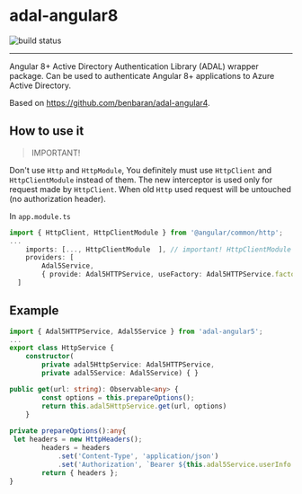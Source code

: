 # adal-angular8
![build status](https://travis-ci.org/Macadoshis/adal-angular5.svg?branch=master)

___

Angular 8+ Active Directory Authentication Library (ADAL) wrapper package. Can be used to authenticate Angular 8+ applications to Azure Active Directory.

Based on https://github.com/benbaran/adal-angular4.


## How to use it
> IMPORTANT!

Don't use `Http` and `HttpModule`, You definitely must use `HttpClient` and `HttpClientModule` instead of them.
The new interceptor is used only for request made by `HttpClient`.
When old `Http` used request will be untouched (no authorization header).

In `app.module.ts`

```typescript
import { HttpClient, HttpClientModule } from '@angular/common/http';
...
    imports: [..., HttpClientModule  ], // important! HttpClientModule replaces HttpModule
    providers: [
        Adal5Service,
        { provide: Adal5HTTPService, useFactory: Adal5HTTPService.factory, deps: [HttpClient, Adal5Service] } //  // important! HttpClient replaces Http
  ]
```

## Example

```typescript
import { Adal5HTTPService, Adal5Service } from 'adal-angular5';
...
export class HttpService {
    constructor(
        private adal5HttpService: Adal5HTTPService,
        private adal5Service: Adal5Service) { }

public get(url: string): Observable<any> {
        const options = this.prepareOptions();
        return this.adal5HttpService.get(url, options)
    }
    
private prepareOptions():any{
 let headers = new HttpHeaders();
        headers = headers
            .set('Content-Type', 'application/json')
            .set('Authorization', `Bearer ${this.adal5Service.userInfo.token}`);
        return { headers };
}
```        
